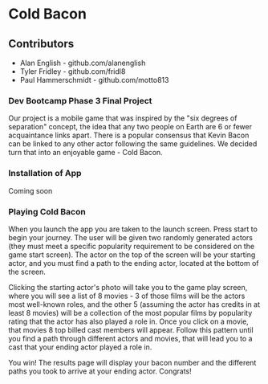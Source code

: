 # Cold Bacon

## Contributors
* Alan English - github.com/alanenglish
* Tyler Fridley - github.com/fridl8
* Paul Hammerschmidt - github.com/motto813

### Dev Bootcamp Phase 3 Final Project

Our project is a mobile game that was inspired by the "six degrees of separation" concept, the idea that any two people on Earth are 6 or fewer acquaintance links apart. There is a popular consensus that Kevin Bacon can be linked to any other actor following the same guidelines. We decided turn that into an enjoyable game - Cold Bacon.

### Installation of App
Coming soon

### Playing Cold Bacon
When you launch the app you are taken to the launch screen. Press start to begin your journey. The user will be given two randomly generated actors (they must meet a specific popularity requirement to be considered on the game start screen). The actor on the top of the screen will be your starting actor, and you must find a path to the ending actor, located at the bottom of the screen.

Clicking the starting actor's photo will take you to the game play screen, where you will see a list of 8 movies - 3 of those films will be the actors most well-known roles, and the other 5 (assuming the actor has credits in at least 8 movies) will be a collection of the most popular films by popularity rating that the actor has also played a role in. Once you click on a movie, that movies 8 top billed cast members will appear. Follow this pattern until you find a path through different actors and movies, that will lead you to a cast that your ending actor played a role in.

You win! The results page will display your bacon number and the different paths you took to arrive at your ending actor. Congrats!
